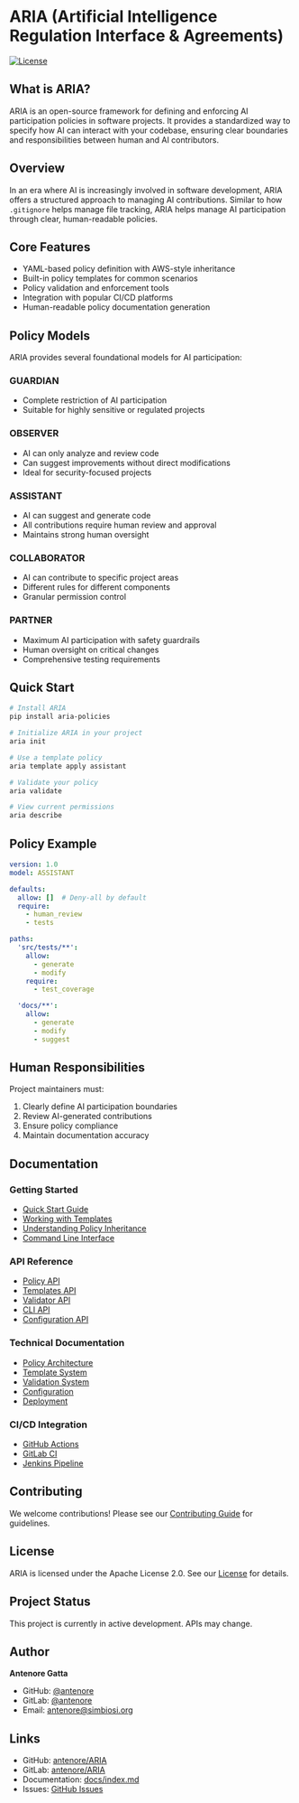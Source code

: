# ARIA (Artificial Intelligence Regulation Interface & Agreements)

[![License](https://img.shields.io/badge/License-Apache%202.0-blue.svg)](https://opensource.org/licenses/Apache-2.0)

## What is ARIA?

ARIA is an open-source framework for defining and enforcing AI participation policies in software projects. It provides a standardized way to specify how AI can interact with your codebase, ensuring clear boundaries and responsibilities between human and AI contributors.

## Overview

In an era where AI is increasingly involved in software development, ARIA offers a structured approach to managing AI contributions. Similar to how `.gitignore` helps manage file tracking, ARIA helps manage AI participation through clear, human-readable policies.

## Core Features

- YAML-based policy definition with AWS-style inheritance
- Built-in policy templates for common scenarios
- Policy validation and enforcement tools
- Integration with popular CI/CD platforms
- Human-readable policy documentation generation

## Policy Models

ARIA provides several foundational models for AI participation:

### GUARDIAN
- Complete restriction of AI participation
- Suitable for highly sensitive or regulated projects

### OBSERVER
- AI can only analyze and review code
- Can suggest improvements without direct modifications
- Ideal for security-focused projects

### ASSISTANT
- AI can suggest and generate code
- All contributions require human review and approval
- Maintains strong human oversight

### COLLABORATOR
- AI can contribute to specific project areas
- Different rules for different components
- Granular permission control

### PARTNER
- Maximum AI participation with safety guardrails
- Human oversight on critical changes
- Comprehensive testing requirements

## Quick Start

```bash
# Install ARIA
pip install aria-policies

# Initialize ARIA in your project
aria init

# Use a template policy
aria template apply assistant

# Validate your policy
aria validate

# View current permissions
aria describe
```

## Policy Example

```yaml
version: 1.0
model: ASSISTANT

defaults:
  allow: []  # Deny-all by default
  require:
    - human_review
    - tests

paths:
  'src/tests/**':
    allow: 
      - generate
      - modify
    require:
      - test_coverage

  'docs/**':
    allow:
      - generate
      - modify
      - suggest
```

## Human Responsibilities

Project maintainers must:
1. Clearly define AI participation boundaries
2. Review AI-generated contributions
3. Ensure policy compliance
4. Maintain documentation accuracy

## Documentation

### Getting Started
- [Quick Start Guide](guides/getting-started.md)
- [Working with Templates](guides/templates.md)
- [Understanding Policy Inheritance](guides/inheritance.md)
- [Command Line Interface](guides/cli.md)

### API Reference
- [Policy API](api/policy.md)
- [Templates API](api/templates.md)
- [Validator API](api/validator.md)
- [CLI API](api/cli.md)
- [Configuration API](api/config.md)

### Technical Documentation
- [Policy Architecture](technical/policy.md)
- [Template System](technical/templates.md)
- [Validation System](technical/validation.md)
- [Configuration](technical/configuration.md)
- [Deployment](technical/deployment.md)

### CI/CD Integration
- [GitHub Actions](ci/github-actions.md)
- [GitLab CI](ci/gitlab-ci.md)
- [Jenkins Pipeline](ci/jenkins.md)

## Contributing

We welcome contributions! Please see our [Contributing Guide](guides/contributing.md) for guidelines.

## License

ARIA is licensed under the Apache License 2.0. See our [License](guides/license.md) for details.

## Project Status

This project is currently in active development. APIs may change.

## Author

**Antenore Gatta**
- GitHub: [@antenore](https://github.com/antenore)
- GitLab: [@antenore](https://gitlab.com/antenore)
- Email: antenore@simbiosi.org

## Links

- GitHub: [antenore/ARIA](https://github.com/antenore/ARIA)
- GitLab: [antenore/ARIA](https://gitlab.com/antenore/ARIA)
- Documentation: [docs/index.md](docs/index.md)
- Issues: [GitHub Issues](https://github.com/antenore/ARIA/issues)